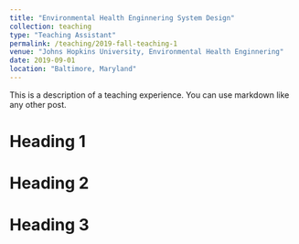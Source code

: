 ```yaml
---
title: "Environmental Health Enginnering System Design"
collection: teaching
type: "Teaching Assistant"
permalink: /teaching/2019-fall-teaching-1
venue: "Johns Hopkins University, Environmental Health Enginnering"
date: 2019-09-01
location: "Baltimore, Maryland"
---
```


This is a description of a teaching experience. You can use markdown like any other post.

Heading 1
======

Heading 2
======

Heading 3
======